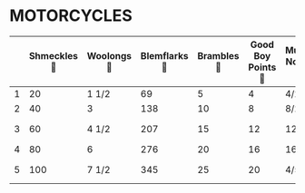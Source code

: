 # MOTORCYCLES
|   | Shmeckles 🎠 | Woolongs 🐑 | Blemflarks 🌱 | Brambles 🍓 | Good Boy Points 🔹 | Music Notes 🎵 | USD 💵 | Flurbos 🌽 | Cummies 💦 | Glue 🍼 | Vespas 🛵 | Trucks 🚚 | Mushrooms 🍄 |
|---|-----------|----------|------------|----------|-----------------|-------------|-----|---------|---------|------|-------|--------|-----------|
| 1 | 20 | 1 1/2 | 69 | 5 | 4 | 4/25 | 4 | 14800 | 5 | 1/2 | 2 | 1/5 | 1/15
| 2 | 40 | 3 | 138 | 10 | 8 | 8/25 | 8 | 29600 | 10 | 1 | 4 | 2/5 | 2/15
| 3 | 60 | 4 1/2 | 207 | 15 | 12 | 12/25 | 12 | 44400 | 15 | 1 1/2 | 6 | 3/5 | 1/5
| 4 | 80 | 6 | 276 | 20 | 16 | 16/25 | 16 | 59200 | 20 | 2 | 8 | 4/5 | 4/15
| 5 | 100 | 7 1/2 | 345 | 25 | 20 | 4/5 | 20 | 74000 | 25 | 2 1/2| 10 | 1 | 1/3
